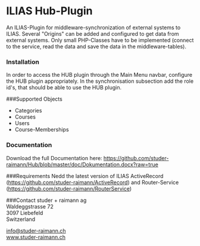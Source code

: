 ILIAS Hub-Plugin
===
An ILIAS-Plugin for middleware-synchronization of external systems to ILIAS. Several "Origins" can be added and configured to get data from external systems. Only small PHP-Classes have to be implemented (connect to the service, read the data and save the data in the middleware-tables).

### Installation

In order to access the HUB plugin through the Main Menu navbar, configure the HUB plugin appropriately. In the synchronisation
subsection add the role id's, that should be able to use the HUB plugin.

###Supported Objects
* Categories
* Courses
* Users
* Course-Memberships 

### Documentation
Download the full Documentation here: https://github.com/studer-raimann/Hub/blob/master/doc/Dokumentation.docx?raw=true

###Requirements
Nedd the latest version of ILIAS ActiveRecord (https://github.com/studer-raimann/ActiveRecord) and Router-Service (https://github.com/studer-raimann/RouterService)

###Contact
studer + raimann ag  
Waldeggstrasse 72  
3097 Liebefeld  
Switzerland 

info@studer-raimann.ch  
www.studer-raimann.ch  
